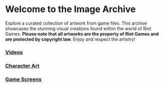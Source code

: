 # Welcome to the Image Archive

Explore a curated collection of artwork from game files. This archive showcases the stunning visual creations found within the world of Riot Games. **Please note that all artworks are the property of Riot Games and are protected by copyright law.** Enjoy and respect the artistry!

### [Videos](./Movies/)

### [Character Art](./Character%20Renders/)

### [Game Screens](./Game%20Screens/README.md)
